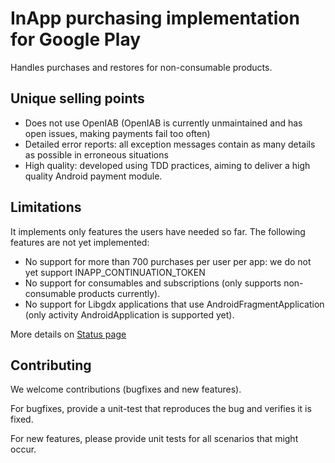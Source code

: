 # InApp purchasing implementation for Google Play

Handles purchases and restores for non-consumable products.

## Unique selling points

* Does not use OpenIAB (OpenIAB is currently unmaintained and has open issues, making payments fail too often)
* Detailed error reports: all exception messages contain as many details as possible in erroneous situations
* High quality: developed using TDD practices, aiming to deliver a high quality Android payment module.

## Limitations

It implements only features the users have needed so far. The following features are not yet implemented:

* No support for more than 700 purchases per user per app: we do not yet support INAPP_CONTINUATION_TOKEN	
* No support for consumables and subscriptions (only supports non-consumable products currently).
* No support for Libgdx applications that use AndroidFragmentApplication (only activity AndroidApplication is supported yet).

More details on [Status page](STATUS.md) 


## Contributing

We welcome contributions (bugfixes and new features).

For bugfixes, provide a unit-test that reproduces the bug and verifies it is fixed.

For new features, please provide unit tests for all scenarios that might occur.